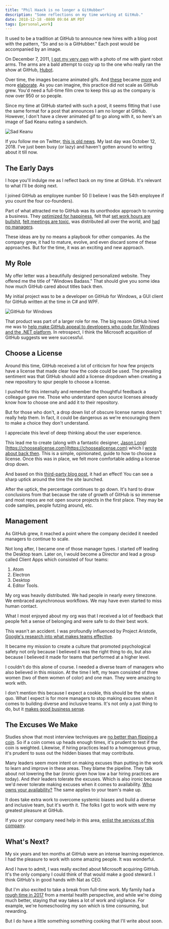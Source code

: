 ```yaml
---
title: "Phil Haack is no longer a GitHubber"
description: "Some reflections on my time working at GitHub."
date: 2018-12-18 -0800 09:04 AM PDT
tags: [personal,work]
---
```


It used to be a tradition at GitHub to announce new hires with a blog post with the pattern, "So and so is a GitHubber." Each post would be accompanied by an image.

On December 7, 2011, [I got my very own](https://blog.github.com/2011-12-07-phil-haack-is-a-githubber/) with a photo of me with giant robot arms. The arms are a bald attempt to cozy up to the one who really ran the show at GitHub, [Hubot](https://hubot.github.com/).

Over time, the images became animated gifs. And [these](https://blog.github.com/2013-11-08-rob-rix-is-a-githubber/) became [more](https://blog.github.com/2013-12-21-amy-palamountain-is-a-githubber/) and more [elaborate](https://blog.github.com/2013-09-06-jd-maturen-is-a-githubber/). As you can imagine, this practice did not scale as GitHub grew. You'd need a full-time film crew to keep this up as the company is now over 950 or so people.

Since my time at GitHub started with such a post, it seems fitting that I use the same format for a post that announces I am no longer at GitHub. However, I don't have a clever animated gif to go along with it, so here's an image of Sad Keanu eating a sandwich.

![Sad Keanu](https://user-images.githubusercontent.com/19977/50171388-29777780-02a7-11e9-8605-bcec3469c7f0.jpg)

If you follow me on Twitter, [this is old news](https://twitter.com/haacked/status/1053296117176184834). My last day was October 12, 2018. I've just been busy (or lazy) and haven't gotten around to writing about it till now.

## The Early Days

I hope you'll indulge me as I reflect back on my time at GitHub. It's relevant to what I'll be doing next.

I joined GitHub as employee number 50 (I believe I was the 54th employee if you count the four co-founders).

Part of what attracted me to GitHub was its unorthodox approach to running a business. They [optimized for happiness](http://tom.preston-werner.com/2010/10/18/optimize-for-happiness.html), felt that [set work hours are bullshit](https://zachholman.com/posts/how-github-works-hours/), [felt meetings are toxic](https://zachholman.com/posts/how-github-works-asynchronous/), was distributed all over the world, and [had no managers](https://www.fastcompany.com/3020181/inside-githubs-super-lean-management-strategy-and-how-it-drives-innovation).

These ideas are by no means a playbook for other companies. As the company grew, it had to mature, evolve, and even discard some of these approaches. But for the time, it was an exciting and new approach.

## My Role

My offer letter was a beautifully designed personalized website. They offered me the title of "Windows Badass." That should give you some idea how much GitHub cared about titles back then.

My initial project was to be a developer on GitHub for Windows, a GUI client for GitHub written at the time in C# and WPF.

![GitHub for Windows](https://user-images.githubusercontent.com/19977/50172223-66dd0480-02a9-11e9-9e7f-51675e32798b.PNG)

That product was part of a larger role for me. The big reason GitHub hired me was to [help make GitHub appeal to developers who code for Windows and the .NET platform](https://haacked.com/archive/2011/12/07/hello-github.aspx/). In retrospect, I think the Microsoft acqusition of GitHub suggests we were successful.

## Choose a License

Around this time, GitHub received a lot of criticism for how few projects have a license that made clear how the code could be used. The prevailing sentiment was that GitHub should add a license dropdown when creating a new repository to spur people to choose a license.

I pushed for this internally and remember the thoughtful feedback a colleague gave me. Those who understand open source licenses already know how to choose one and add it to their repository.

But for those who don't, a drop down list of obscure license names doesn't really help them. In fact, it could be dangerous as we're encouraging them to make a choice they don't understand.

I appreciate this level of deep thinking about the user experience.

This lead me to create (along with a fantastic designer, [Jason Long](https://github.com/jasonlong)) [https://choosealicense.com](https://choosealicense.com) which I [wrote about back then](https://haacked.com/archive/2013/07/17/license-your-code.aspx/). This is a simple, opinionated, guide to how to choose a license. Once this was in place, we felt more comfortable adding a license drop down.

And based on this [third-party blog post](http://250bpm.com/blog:82), it had an effect! You can see a sharp uptick around the time the site launched.

After the uptick, the percentage continues to go down. It's hard to draw conclusions from that because the rate of growth of GitHub is so immense and most repos are not open source projects in the first place. They may be code samples, people futzing around, etc.

## Management

As GitHub grew, it reached a point where the company decided it needed managers to continue to scale.

Not long after, I became one of those manager types. I started off leading the Desktop team. Later on, I would become a Director and lead a group called Client Apps which consisted of four teams:

1. Atom
2. Electron
3. Desktop
4. Editor Tools.

My org was heavily distributed. We had people in nearly every timezone. We embraced asynchronous workflows. We may have even started to miss human contact.

What I most enjoyed about my org was that I received a lot of feedback that people felt a sense of belonging and were safe to do their best work.

This wasn't an accident. I was profoundly influenced by Project Aristotle, [Google's research into what makes teams effective](https://www.nytimes.com/2016/02/28/magazine/what-google-learned-from-its-quest-to-build-the-perfect-team.html).

It became my mission to create a culture that promoted psychological safety not only because I believed it was the right thing to do, but also because I believed it made for teams that performed at a higher level.

I couldn't do this alone of course. I needed a diverse team of managers who also believed in this mission. At the time I left, my team consisted of three women (two of them women of color) and one man. They were amazing to work with.

I don't mention this because I expect a cookie, this should be the status quo. What I expect is for more managers to stop making excuses when it comes to building diverse and inclusive teams. It's not only a just thing to do, but it [makes good business sense](https://www.mckinsey.com/business-functions/organization/our-insights/why-diversity-matters).

## The Excuses We Make

Studies show that most interview techniques are [no better than flipping a coin](https://www.wired.com/2015/04/hire-like-google/). So if a coin comes up heads enough times, it's prudent to test if the coin is weighted. Likewise, if hiring practices lead to a homogenous group, it's prudent to suss out the hidden biases that may contribute.

Many leaders seem more intent on making excuses than putting in the work to learn and improve in these areas. They blame the pipeline. They talk about not lowering the bar (ironic given how low a bar hiring practices are today). And _their_ leaders tolerate the excuses. Which is also ironic because we'd never tolerate making excuses when it comes to availability. [Who owns your availability?](https://www.whoownsmyavailability.com/) The same applies to your team's make up.

It does take extra work to overcome systemic biases and build a diverse and inclusive team, but it's worth it. The folks I got to work with were my greatest pleasure at GitHub.

If you or your company need help in this area, [enlist the services of this company](https://vayaconsulting.com/).

## What's Next?

My six years and ten months at GitHub were an intense learning experience. I had the pleasure to work with some amazing people. It was wonderful.

And I have to admit, I was really excited about Microsoft acquiring GitHub. It's the only company I could think of that would make a good steward. I think GitHub's in good hands with Nat as CEO.

But I'm also excited to take a break from full-time work. My family had a [rough time in 2017](https://haacked.com/archive/2017/12/27/darkest-timeline/) from a mental health perspective, and while we're doing much better, staying that way takes a lot of work and vigilance. For example, we're homeschooling my son which is time consuming, but rewarding.

But I do have a little something something cooking that I'll write about soon.
